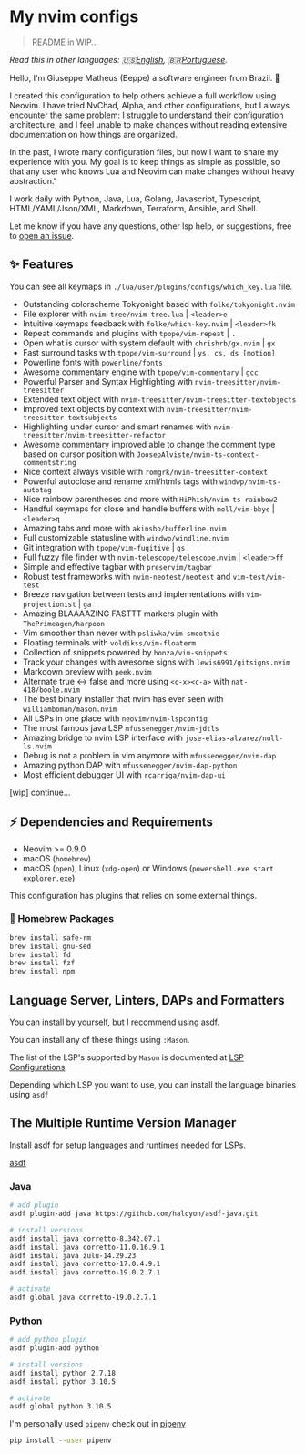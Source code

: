 # My nvim configs

> README in WIP...

*Read this in other languages: 🇺🇸[English](README.md), 🇧🇷[Portuguese](README.pt-br.md).*

Hello, I'm Giuseppe Matheus (Beppe) a software engineer from Brazil. 👋

I created this configuration to help others achieve a full workflow using Neovim. I have tried NvChad, Alpha, and other configurations, but I always encounter the same problem: I struggle to understand their configuration architecture, and I feel unable to make changes without reading extensive documentation on how things are organized.

In the past, I wrote many configuration files, but now I want to share my experience with you. My goal is to keep things as simple as possible, so that any user who knows Lua and Neovim can make changes without heavy abstraction."

I work daily with Python, Java, Lua, Golang, Javascript, Typescript, HTML/YAML/Json/XML, Markdown, Terraform, Ansible, and Shell.

Let me know if you have any questions, other lsp help, or suggestions, free to [open an
issue](https://github.com/GiuseppeMP/my-nvim-config/issues/new).

## ✨ Features

You can see all keymaps in `./lua/user/plugins/configs/which_key.lua` file.

* Outstanding colorscheme Tokyonight based with `folke/tokyonight.nvim`
* File explorer with `nvim-tree/nvim-tree.lua` | `<leader>e`
* Intuitive keymaps feedback with `folke/which-key.nvim` | `<leader>fk`
* Repeat commands and plugins with `tpope/vim-repeat` | `.`
* Open what is cursor with system default with `chrishrb/gx.nvim` | `gx`
* Fast surround tasks with `tpope/vim-surround` | `ys, cs, ds [motion]`
* Powerline fonts with `powerline/fonts`
* Awesome commentary engine with `tpope/vim-commentary` | `gcc`
* Powerful Parser and Syntax Highlighting with `nvim-treesitter/nvim-treesitter`
* Extended text object with `nvim-treesitter/nvim-treesitter-textobjects`
* Improved text objects by context with `nvim-treesitter/nvim-treesitter-textsubjects`
* Highlighting under cursor and smart renames with `nvim-treesitter/nvim-treesitter-refactor`
* Awesome commentary improved able to change the comment type based on cursor position with `JoosepAlviste/nvim-ts-context-commentstring`
* Nice context always visible with `romgrk/nvim-treesitter-context`
* Powerful autoclose and rename xml/htmls tags with `windwp/nvim-ts-autotag`
* Nice rainbow parentheses and more with `HiPhish/nvim-ts-rainbow2`
* Handful keymaps for close and handle buffers with `moll/vim-bbye` | `<leader>q`
* Amazing tabs and more with `akinsho/bufferline.nvim`
* Full customizable statusline with `windwp/windline.nvim`
* Git integration with `tpope/vim-fugitive` | `gs`
* Full fuzzy file finder with `nvim-telescope/telescope.nvim` | `<leader>ff`
* Simple and effective tagbar with `preservim/tagbar`
* Robust test frameworks with `nvim-neotest/neotest` and `vim-test/vim-test`
* Breeze navigation between tests and implementations with `vim-projectionist` | `ga`
* Amazing BLAAAAZING FASTTT markers plugin with `ThePrimeagen/harpoon`
* Vim smoother than never with `psliwka/vim-smoothie`
* Floating terminals with `voldikss/vim-floaterm`
* Collection of snippets powered by `honza/vim-snippets`
* Track your changes with awesome signs with `lewis6991/gitsigns.nvim`
* Markdown preview with `peek.nvim`
* Alternate true <-> false and more using `<c-x><c-a>` with `nat-418/boole.nvim`
* The best binary installer that nvim has ever seen with `williamboman/mason.nvim`
* All LSPs in one place with `neovim/nvim-lspconfig`
* The most famous java LSP `mfussenegger/nvim-jdtls`
* Amazing bridge to nvim LSP interface with `jose-elias-alvarez/null-ls.nvim`
* Debug is not a problem in vim anymore with `mfussenegger/nvim-dap`
* Amazing python DAP with `mfussenegger/nvim-dap-python`
* Most efficient debugger UI with `rcarriga/nvim-dap-ui`



[wip] continue...


## ⚡️ Dependencies and Requirements

* Neovim >= 0.9.0
* macOS (`homebrew`)
* macOS (`open`), Linux (`xdg-open`) or Windows (`powershell.exe start explorer.exe`)

This configuration has plugins that relies on some external things.

### 🍺 Homebrew Packages

```sh
brew install safe-rm
brew install gnu-sed
brew install fd
brew install fzf
brew install npm
```

## Language Server, Linters, DAPs and Formatters

You can install by yourself, but I recommend using asdf.

You can install any of these things using `:Mason`.

The list of the LSP's supported by `Mason` is documented at [LSP Configurations](https://github.com/neovim/nvim-lspconfig/blob/master/doc/server_configurations.md)

Depending which LSP you want to use, you can install the language binaries using `asdf`

## The Multiple Runtime Version Manager 

Install asdf for setup languages and runtimes needed for LSPs.

[asdf](https://asdf-vm.com/guide/getting-started.html#_2-download-asdf)

### Java

```sh
# add plugin
asdf plugin-add java https://github.com/halcyon/asdf-java.git

# install versions
asdf install java corretto-8.342.07.1
asdf install java corretto-11.0.16.9.1
asdf install java zulu-14.29.23
asdf install java corretto-17.0.4.9.1
asdf install java corretto-19.0.2.7.1

# activate
asdf global java corretto-19.0.2.7.1
```

### Python

```sh
# add python plugin
asdf plugin-add python

# install versions
asdf install python 2.7.18
asdf install python 3.10.5

# activate
asdf global python 3.10.5 
```

I'm personally used `pipenv` check out in [pipenv](https://pipenv.pypa.io/en/latest/)

```sh
pip install --user pipenv
```

